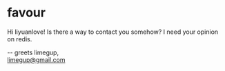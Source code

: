# favour

Hi liyuanlove!
Is there a way to contact you somehow? 
I need your opinion on redis.

-- 
greets limegup,  
limegup@gmail.com
